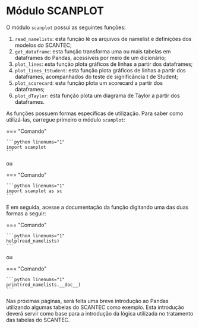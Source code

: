 # Módulo SCANPLOT

O módulo `scanplot` possui as seguintes funções:

1. `read_namelists`: esta função lê os arquivos de namelist e definições dos modelos do SCANTEC;
2. `get_dataframe`: esta função transforma uma ou mais tabelas em dataframes do Pandas, acessíveis por meio de um dicionário;
3. `plot_lines`: esta função plota gráficos de linhas a partir dos dataframes;
4. `plot_lines_tStudent`: esta função plota gráficos de linhas a partir dos dataframes, acompanhados do teste de significância t de Student;
5. `plot_scorecard`: esta função plota um scorecard a partir dos dataframes;
6. `plot_dTaylor`: esta função plota um diagrama de Taylor a partir dos dataframes.

As funções possuem formas específicas de utilização. Para saber como utilizá-las, carregue primeiro o módulo `scanplot`:

=== "Comando"

    ```python linenums="1"
    import scanplot
    ```

ou 

=== "Comando"

    ```python linenums="1"
    import scanplot as sc
    ```

E em seguida, acesse a documentação da função digitando uma das duas formas a seguir:

=== "Comando"

    ```python linenums="1"
    help(read_namelists)
    ```

ou

=== "Comando"

    ```python linenums="1"
    print(red_namelists.__doc__)
    ```

Nas próximas páginas, será feita uma breve introdução ao Pandas utilizando algumas tabelas do SCANTEC como exemplo. Esta introdução deverá servir como base para a introdução da lógica utilizada no tratamento das tabelas do SCANTEC.
